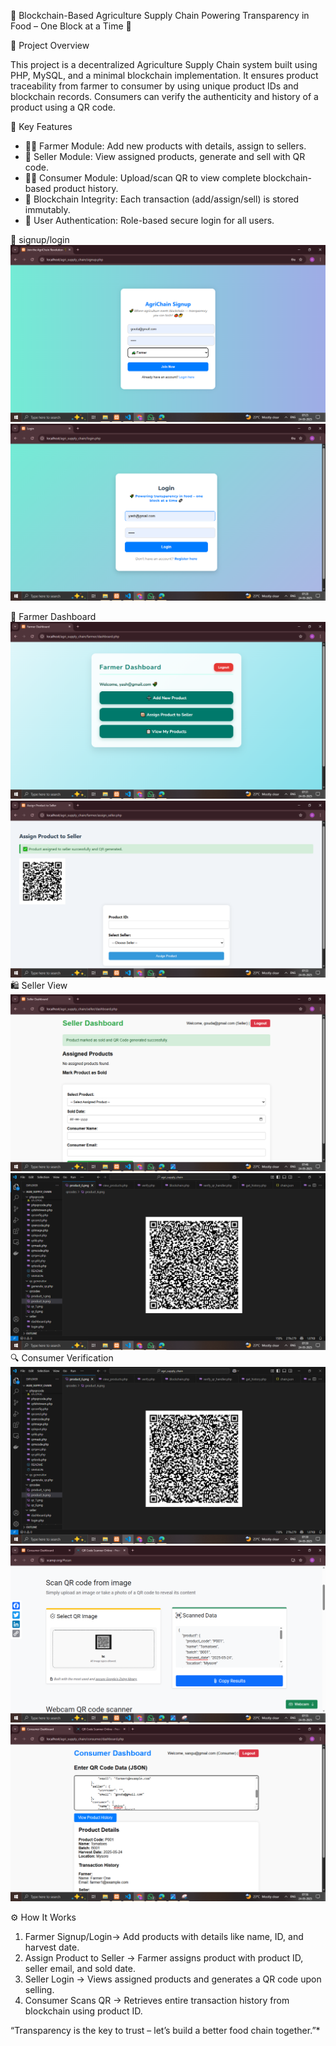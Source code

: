 🌾 Blockchain-Based Agriculture Supply Chain
 Powering Transparency in Food – One Block at a Time 🔗

 📌 Project Overview

This project is a decentralized Agriculture Supply Chain system built using PHP, MySQL, and a minimal blockchain implementation. It ensures product traceability from farmer to consumer by using unique product IDs and blockchain records. Consumers can verify the authenticity and history of a product using a QR code.

🎯 Key Features

- 👨‍🌾 Farmer Module: Add new products with details, assign to sellers.
- 🛒 Seller Module: View assigned products, generate and sell with QR code.
- 🧑‍💼 Consumer Module: Upload/scan QR to view complete blockchain-based product history.
- 🔗 Blockchain Integrity: Each transaction (add/assign/sell) is stored immutably.
- 🔐 User Authentication: Role-based secure login for all users.


📸 signup/login
![image alt](https://github.com/shivashankargouda01/BlockChainProject/blob/fa04a9d70e5a6a3c3ca6b953e35da2d04c83366e/Screenshots/Screenshot%20(302).png)
![image alt](https://github.com/shivashankargouda01/BlockChainProject/blob/13e07916449f7962cfa762cc143467a5907fb560/Screenshots/Screenshot%20(303).png)

👤 Farmer Dashboard
![image alt](https://github.com/shivashankargouda01/BlockChainProject/blob/10d5b67ab1a669b3fc7d2ce7e2fbc6ae9bfcc3cd/Screenshots/Screenshot%20(304).png)
![image alt](https://github.com/shivashankargouda01/BlockChainProject/blob/9e4ecb6c91c5afb55d9e03e35ed79c0c1de7e930/Screenshots/Screenshot%20(308).png)
🛍️ Seller View
![image alt](https://github.com/shivashankargouda01/BlockChainProject/blob/fe0410dc3f9deaab4ee15eda14f798a81812e481/Screenshots/Screenshot%20(318).png)
![image alt](https://github.com/shivashankargouda01/BlockChainProject/blob/01c6496e659226f801a770ec9de15ee261c6806c/Screenshots/Screenshot%20(312).png)
🔍 Consumer Verification
![image alt](https://github.com/shivashankargouda01/BlockChainProject/blob/01c6496e659226f801a770ec9de15ee261c6806c/Screenshots/Screenshot%20(312).png)
![image alt](https://github.com/shivashankargouda01/BlockChainProject/blob/01c6496e659226f801a770ec9de15ee261c6806c/Screenshots/Screenshot%20(323).png)
![image alt](https://github.com/shivashankargouda01/BlockChainProject/blob/01c6496e659226f801a770ec9de15ee261c6806c/Screenshots/Screenshot%20(325).png)

⚙ How It Works

1. Farmer Signup/Login→ Add products with details like name, ID, and harvest date.
2. Assign Product to Seller → Farmer assigns product with product ID, seller email, and sold date.
3. Seller Login → Views assigned products and generates a QR code upon selling.
4. Consumer Scans QR → Retrieves entire transaction history from blockchain using product ID.



“Transparency is the key to trust – let’s build a better food chain together.”*

